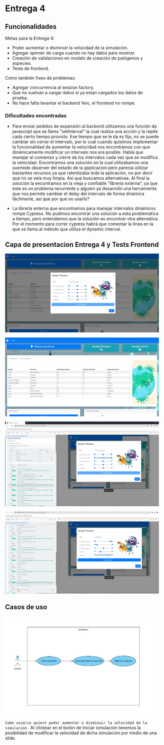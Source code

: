 # Entrega 4

## Funcionalidades

Metas para la Entrega 4:

- Poder aumentar o disminuir la velocidad de la simulación.
- Agregar spinner de carga cuando no hay datos para mostrar.
- Creación de validaciones en modals de creación de patógenos y especies.
- Tests de frontend.

Como también fixeo de problemas:

- Agregar concurrencia al session factory.
- Que no vuelvan a cargar datos si ya estan cargados los datos de prueba.
- No hace falta levantar el backend 1ero, el frontend no rompe.

### Dificultades encontradas

- Para enviar pedidos de expansión al backend utilizamos una función de javascript que se llama "setInterval" la cual realiza una acción y la repite cada cierto tiempo provisto. Ese tiempo que se le da es fijo, no se puede cambiar sin cerrar el intervalo, por lo cual cuando quisimos implementar la funcionalidad de aumentar la velocidad nos encontramos con que dinámicamente modificar un intervalo nos era posible. Había que manejar el comienzo y cierre de los intervalos cada vez que se modifica la velocidad.
  Encontramos una solución en la cual utilizabamos una suertede observer del estado de la applicacion pero parecía utilizar bastantes recursos ya que ralentizaba toda la aplicación, no por decir que no se veía muy limpia. Así que buscamos alternativas.
  Al final la solución la encontramos en la vieja y confiable "librería externa", ya que este es un problema recurrente y alguien ya desarrolló una herramienta que nos permite cambiar el delay del intervalo de forma dinámica fácilmente, así que por qué no usarlo?

- La librería externa que encontramos para manejar intervalos dinámicos rompe Cypress. No pudimos encontrar una solución a esta problemática a tiempo, pero entendemos que la solución es encontrar otra alternativa. Por el momento para correr cypress habrá que comentar la línea en la que se llama al método que utiliza el dynamic interval.


## Capa de presentacion Entrega 4 y Tests Frontend

<p align="center">
  <img src="modal_1.jpg" />
</p>

<p align="center">
  <img src="velocidad.jpg" />
</p>

<p align="center">
  <img src="test_front_1.jpg" />
</p>

<p align="center">
  <img src="test_front_2.png" />
</p>

## Casos de uso

<p align="center">
  <img src="caso_de_uso_entrega_4.jpg" />
</p>

`Como usuario quiero poder aumentar o disminuir la velocidad de la simulación.`
Al clickear en el botón de Iniciar simulación tenemos la posibilidad de modificar la velocidad de dicha simulación por medio de una slide.

